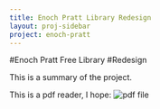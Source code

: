 ```yaml
---
title: Enoch Pratt Library Redesign
layout: proj-sidebar
project: enoch-pratt
---
```


#Enoch Pratt Free Library
#Redesign

This is a summary of the project.

This is a pdf reader, I hope:
![pdf file](http://www.placekitten.com/300/300)
